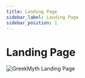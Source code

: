 ```yaml
---
title: Landing Page
sidebar_label: Landing Page
sidebar_position: 1
---
```


# Landing Page

![GreekMyth Landing Page](/home.png)
